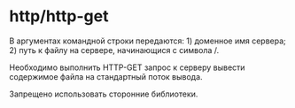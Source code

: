 # http/http-get

В аргументах командной строки передаются: 1) доменное имя сервера; 2) путь к файлу на сервере, начинающися с символа /.

Необходимо выполнить HTTP-GET запрос к серверу вывести содержимое файла на стандартный поток вывода.

Запрещено использовать сторонние библиотеки.
